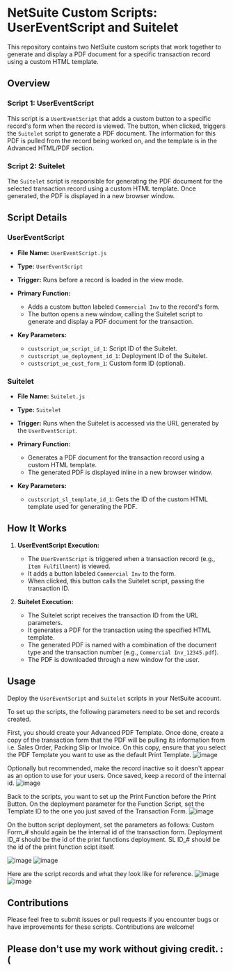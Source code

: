 # NetSuite Custom Scripts: UserEventScript and Suitelet

This repository contains two NetSuite custom scripts that work together to generate and display a PDF document for a specific transaction record using a custom HTML template.

## Overview

### Script 1: UserEventScript
This script is a `UserEventScript` that adds a custom button to a specific record's form when the record is viewed. The button, when clicked, triggers the `Suitelet` script to generate a PDF document. The information for this PDF is pulled from the record being worked on, and the template is in the Advanced HTML/PDF section.

### Script 2: Suitelet
The `Suitelet` script is responsible for generating the PDF document for the selected transaction record using a custom HTML template. Once generated, the PDF is displayed in a new browser window.

## Script Details

### UserEventScript

- **File Name:** `UserEventScript.js`
- **Type:** `UserEventScript`
- **Trigger:** Runs before a record is loaded in the view mode.
- **Primary Function:**
  - Adds a custom button labeled `Commercial Inv` to the record's form.
  - The button opens a new window, calling the Suitelet script to generate and display a PDF document for the transaction.

- **Key Parameters:**
  - `custscript_ue_script_id_1`: Script ID of the Suitelet.
  - `custscript_ue_deployment_id_1`: Deployment ID of the Suitelet.
  - `custscript_ue_cust_form_1`: Custom form ID (optional).

### Suitelet

- **File Name:** `Suitelet.js`
- **Type:** `Suitelet`
- **Trigger:** Runs when the Suitelet is accessed via the URL generated by the `UserEventScript`.
- **Primary Function:**
  - Generates a PDF document for the transaction record using a custom HTML template.
  - The generated PDF is displayed inline in a new browser window.

- **Key Parameters:**
  - `custscript_sl_template_id_1`: Gets the ID of the custom HTML template used for generating the PDF.

## How It Works

1. **UserEventScript Execution:**
   - The `UserEventScript` is triggered when a transaction record (e.g., `Item Fulfillment`) is viewed.
   - It adds a button labeled `Commercial Inv` to the form.
   - When clicked, this button calls the Suitelet script, passing the transaction ID.

2. **Suitelet Execution:**
   - The Suitelet script receives the transaction ID from the URL parameters.
   - It generates a PDF for the transaction using the specified HTML template.
   - The generated PDF is named with a combination of the document type and the transaction number (e.g., `Commercial Inv_12345.pdf`).
   - The PDF is downloaded through a new window for the user.

## Usage

Deploy the `UserEventScript` and `Suitelet` scripts in your NetSuite account.

To set up the scripts, the following parameters need to be set and records created.

First, you should create your Advanced PDF Template. 
Once done, create a copy of the transaction form that the PDF will be pulling its information from i.e. Sales Order, Packing Slip or Invoice.
On this copy, ensure that you select the PDF Template you want to use as the default Print Template.
![image](https://github.com/user-attachments/assets/d4a40a18-64c4-415a-8b3f-bacd1aca7502)

Optionally but recommended, make the record inactive so it doesn't appear as an option to use for your users.
Once saved, keep a record of the internal id.
![image](https://github.com/user-attachments/assets/7c331671-590c-4b88-82ee-489bcef14c88)

Back to the scripts, you want to set up the Print Function before the Print Button.
On the deployment parameter for the Function Script, set the Template ID to the one you just saved of the Transaction Form.
![image](https://github.com/user-attachments/assets/700688ba-91d4-47e9-b2aa-c2fa52e3ad12)

On the button script deployment, set the parameters as follows:
Custom Form_# should again be the internal id of the transaction form.
Deployment ID_# should be the id of the print functions deployment.
SL ID_# should be the id of the print function scipt itself.

![image](https://github.com/user-attachments/assets/37e7dc22-f948-4b74-ac52-0bc12a49756d)
![image](https://github.com/user-attachments/assets/80c2eb64-9f97-489d-8d3c-2ab7d1fccd58)

Here are the script records and what they look like for reference.
![image](https://github.com/user-attachments/assets/a204a0fd-8514-47f3-bc8e-6b4012a1954d)
![image](https://github.com/user-attachments/assets/516a68da-d78e-4320-af37-c60f8084af77)

## Contributions

Please feel free to submit issues or pull requests if you encounter bugs or have improvements for these scripts. Contributions are welcome!

## Please don't use my work without giving credit. :(

